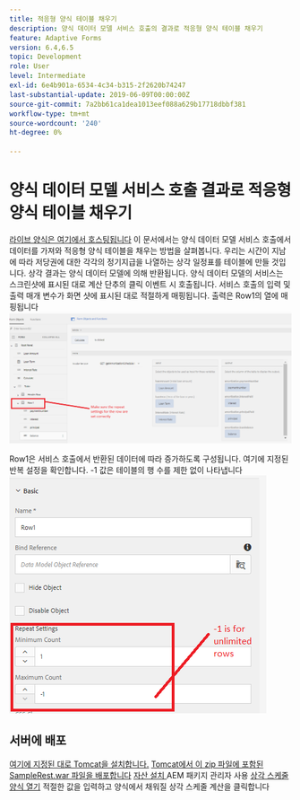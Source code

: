 ```yaml
---
title: 적응형 양식 테이블 채우기
description: 양식 데이터 모델 서비스 호출의 결과로 적응형 양식 테이블 채우기
feature: Adaptive Forms
version: 6.4,6.5
topic: Development
role: User
level: Intermediate
exl-id: 6e4b901a-6534-4c34-b315-2f2620b74247
last-substantial-update: 2019-06-09T00:00:00Z
source-git-commit: 7a2bb61ca1dea1013eef088a629b17718dbbf381
workflow-type: tm+mt
source-wordcount: '240'
ht-degree: 0%

---
```


# 양식 데이터 모델 서비스 호출 결과로 적응형 양식 테이블 채우기

[라이브 양식은 여기에서 호스팅됩니다](https://forms.enablementadobe.com/content/dam/formsanddocuments/amortization/jcr:content?wcmmode=disabled)
이 문서에서는 양식 데이터 모델 서비스 호출에서 데이터를 가져와 적응형 양식 테이블을 채우는 방법을 살펴봅니다. 우리는 시간이 지남에 따라 저당권에 대한 각각의 정기지급을 나열하는 상각 일정표를 테이블에 만들 것입니다. 상각 결과는 양식 데이터 모델에 의해 반환됩니다. 양식 데이터 모델의 서비스는 스크린샷에 표시된 대로 계산 단추의 클릭 이벤트 시 호출됩니다. 서비스 호출의 입력 및 출력 매개 변수가 화면 샷에 표시된 대로 적절하게 매핑됩니다. 출력은 Row1의 열에 매핑됩니다
![clickevent](assets/amortization.PNG)

Row1은 서비스 호출에서 반환된 데이터에 따라 증가하도록 구성됩니다. 여기에 지정된 반복 설정을 확인합니다. -1 값은 테이블의 행 수를 제한 없이 나타냅니다
![행1](assets/rowconfiguration.PNG)

## 서버에 배포

[여기에 지정된 대로 Tomcat을 설치합니다.](/help/forms/ic-print-channel-tutorial/set-up-tomcat.md)
[Tomcat에서 이 zip 파일에 포함된 SampleRest.war 파일을 배포합니다](assets/sample-rest.zip)
[자산 설치 ](assets/amortizationschedule.zip) AEM 패키지 관리자 사용
[상각 스케줄 양식 열기](http://localhost:4502/content/dam/formsanddocuments/amortization/jcr:content?wcmmode=disabled)
적절한 값을 입력하고 양식에서 채워질 상각 스케줄 계산을 클릭합니다
